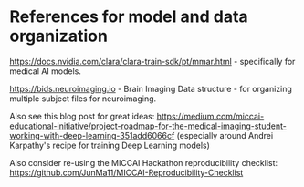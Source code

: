 # References for model and data organization

https://docs.nvidia.com/clara/clara-train-sdk/pt/mmar.html - specifically for medical AI models. 

https://bids.neuroimaging.io - Brain Imaging Data structure - for organizing multiple subject files for neuroimaging.

Also see this blog post for great ideas: https://medium.com/miccai-educational-initiative/project-roadmap-for-the-medical-imaging-student-working-with-deep-learning-351add6066cf (especially around Andrei Karpathy's recipe for training Deep Learning models)

Also consider re-using the MICCAI Hackathon reproducibility checklist: https://github.com/JunMa11/MICCAI-Reproducibility-Checklist 